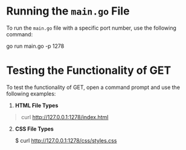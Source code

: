 # Running the `main.go` File

To run the `main.go` file with a specific port number, use the following command:

go run main.go -p 1278

# Testing the Functionality of GET

To test the functionality of GET, open a command prompt and use the following examples:

1. **HTML File Types**
> curl http://127.0.0.1:1278/index.html

2. **CSS File Types**

    $ curl http://127.0.0.1:1278/css/styles.css
